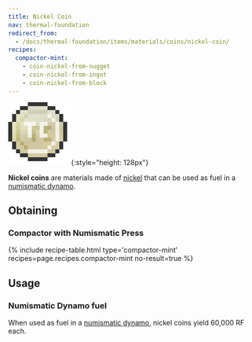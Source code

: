 ```yaml
---
title: Nickel Coin
nav: thermal-foundation
redirect_from:
  - /docs/thermal-foundation/items/materials/coins/nickel-coin/
recipes:
  compactor-mint:
    - coin-nickel-from-nugget
    - coin-nickel-from-ingot
    - coin-nickel-from-block
---
```


![Nickel coin](/assets/images/thermal-foundation/coin-nickel.png){:style="height: 128px"}


**Nickel coins** are materials made of [nickel](/docs/nickel-ingot/) that can be
used as fuel in a [numismatic dynamo](/docs/numismatic-dynamo/).


Obtaining
---------

### Compactor with Numismatic Press
{% include recipe-table.html type='compactor-mint' recipes=page.recipes.compactor-mint no-result=true %}


Usage
-----

### Numismatic Dynamo fuel
When used as fuel in a [numismatic dynamo](/docs/numismatic-dynamo/), nickel
coins yield 60,000 RF each.
